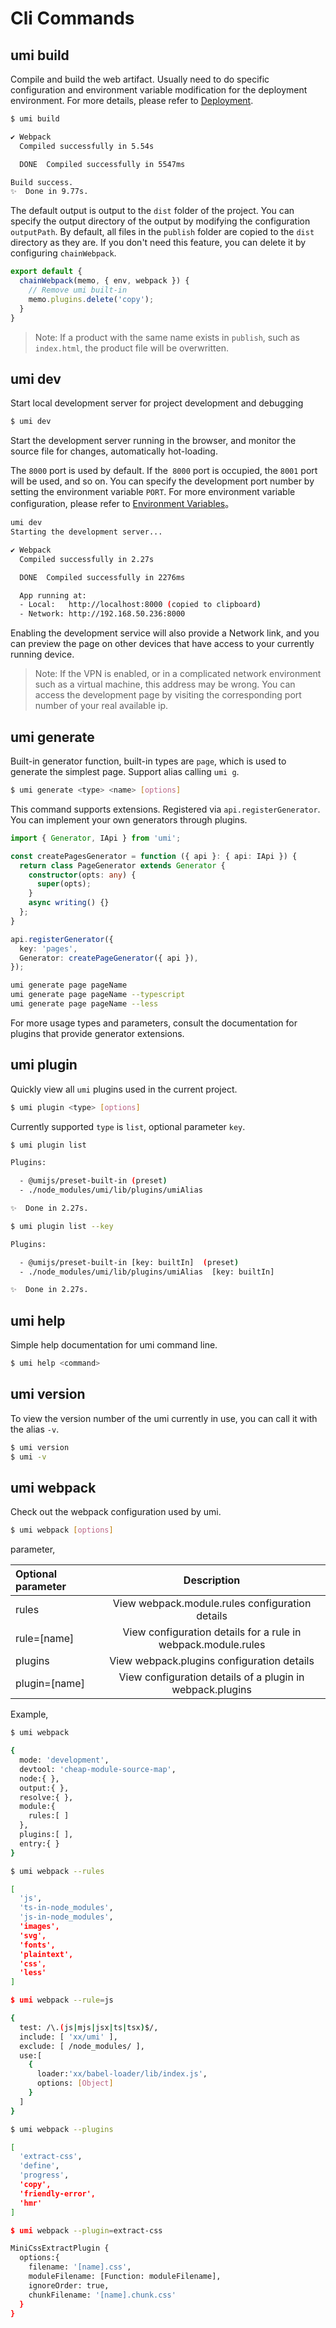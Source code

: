 # Cli Commands


## umi build

Compile and build the web artifact. Usually need to do specific configuration and environment variable modification for the deployment environment. For more details, please refer to [Deployment](./deployment).

```bash
$ umi build

✔ Webpack
  Compiled successfully in 5.54s

  DONE  Compiled successfully in 5547ms

Build success.
✨  Done in 9.77s.
```

The default output is output to the `dist` folder of the project. You can specify the output directory of the output by modifying the configuration `outputPath`.
By default, all files in the `publish` folder are copied to the `dist` directory as they are. If you don't need this feature, you can delete it by configuring `chainWebpack`.

```js
export default {
  chainWebpack(memo, { env, webpack }) {
    // Remove umi built-in
    memo.plugins.delete('copy');
  }
}
```

> Note: If a product with the same name exists in `publish`, such as `index.html`, the product file will be overwritten.

## umi dev

Start local development server for project development and debugging

```bash
$ umi dev
```

Start the development server running in the browser, and monitor the source file for changes, automatically hot-loading.

The `8000` port is used by default. If the` 8000` port is occupied, the `8001` port will be used, and so on.
You can specify the development port number by setting the environment variable `PORT`. For more environment variable configuration, please refer to [Environment Variables](/docs/env-variables)。

```bash
umi dev
Starting the development server...

✔ Webpack
  Compiled successfully in 2.27s

  DONE  Compiled successfully in 2276ms

  App running at:
  - Local:   http://localhost:8000 (copied to clipboard)
  - Network: http://192.168.50.236:8000
```

Enabling the development service will also provide a Network link, and you can preview the page on other devices that have access to your currently running device.

> Note: If the VPN is enabled, or in a complicated network environment such as a virtual machine, this address may be wrong. You can access the development page by visiting the corresponding port number of your real available ip.

## umi generate

Built-in generator function, built-in types are `page`, which is used to generate the simplest page. Support alias calling `umi g`.

```bash
$ umi generate <type> <name> [options]
```

This command supports extensions. Registered via `api.registerGenerator`. You can implement your own generators through plugins.

```ts
import { Generator, IApi } from 'umi';

const createPagesGenerator = function ({ api }: { api: IApi }) {
  return class PageGenerator extends Generator {
    constructor(opts: any) {
      super(opts);
    }
    async writing() {}
  };
}

api.registerGenerator({
  key: 'pages',
  Generator: createPageGenerator({ api }),
});
```

```bash
umi generate page pageName
umi generate page pageName --typescript
umi generate page pageName --less
```

For more usage types and parameters, consult the documentation for plugins that provide generator extensions.

## umi plugin

Quickly view all `umi` plugins used in the current project.

```bash
$ umi plugin <type> [options]
```

Currently supported `type` is `list`, optional parameter `key`.

```bash
$ umi plugin list

Plugins:

  - @umijs/preset-built-in (preset)
  - ./node_modules/umi/lib/plugins/umiAlias

✨  Done in 2.27s.
```

```bash
$ umi plugin list --key

Plugins:

  - @umijs/preset-built-in [key: builtIn]  (preset)
  - ./node_modules/umi/lib/plugins/umiAlias  [key: builtIn]

✨  Done in 2.27s.
```

## umi help

Simple help documentation for umi command line.

```bash
$ umi help <command>
```

## umi version

To view the version number of the umi currently in use, you can call it with the alias `-v`.

```bash
$ umi version
$ umi -v
```

## umi webpack

Check out the webpack configuration used by umi.

```bash
$ umi webpack [options]
```

parameter,

| Optional parameter | Description |
|  :-  | :-:  |
| rules | View webpack.module.rules configuration details |
| rule=[name] |  View configuration details for a rule in webpack.module.rules |
| plugins |  View webpack.plugins configuration details |
| plugin=[name] |  View configuration details of a plugin in webpack.plugins |

Example,

```bash
$ umi webpack

{
  mode: 'development',
  devtool: 'cheap-module-source-map',
  node:{ },
  output:{ },
  resolve:{ },
  module:{
    rules:[ ]
  },
  plugins:[ ],
  entry:{ }
}

$ umi webpack --rules

[
  'js',
  'ts-in-node_modules',
  'js-in-node_modules',
  'images',
  'svg',
  'fonts',
  'plaintext',
  'css',
  'less'
]

$ umi webpack --rule=js

{
  test: /\.(js|mjs|jsx|ts|tsx)$/,
  include: [ 'xx/umi' ],
  exclude: [ /node_modules/ ],
  use:[
    {
      loader:'xx/babel-loader/lib/index.js',
      options: [Object]
    }
  ]
}

$ umi webpack --plugins

[
  'extract-css',
  'define',
  'progress',
  'copy',
  'friendly-error',
  'hmr'
]

$ umi webpack --plugin=extract-css

MiniCssExtractPlugin {
  options:{
    filename: '[name].css',
    moduleFilename: [Function: moduleFilename],
    ignoreOrder: true,
    chunkFilename: '[name].chunk.css'
  }
}
```
